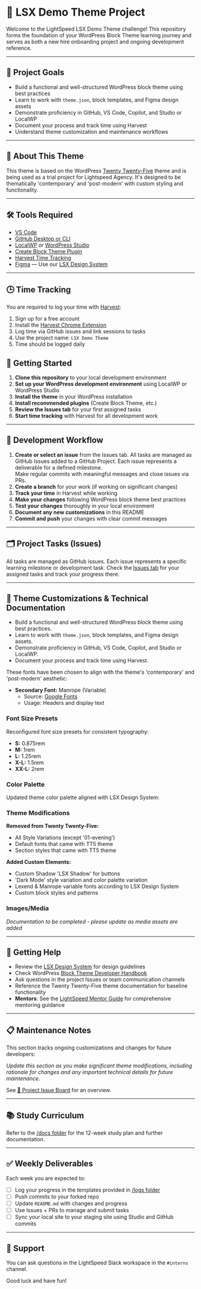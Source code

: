 # 🧱 LSX Demo Theme Project
Welcome to the LightSpeed LSX Demo Theme challenge! This repository forms the foundation of your WordPress Block Theme learning journey and serves as both a new hire onboarding project and ongoing development reference.

---

## 🚀 Project Goals

- Build a functional and well-structured WordPress block theme using best practices
- Learn to work with `theme.json`, block templates, and Figma design assets
- Demonstrate proficiency in GitHub, VS Code, Copilot, and Studio or LocalWP
- Document your process and track time using Harvest
- Understand theme customization and maintenance workflows

---

## 📖 About This Theme

This theme is based on the WordPress [Twenty Twenty-Five](https://make.wordpress.org/core/2024/08/15/introducing-twenty-twenty-five/) theme and is being used as a trial project for Lightspeed Agency. It's designed to be thematically 'contemporary' and 'post-modern' with custom styling and functionality.

---

## 🛠️ Tools Required

- [VS Code](https://code.visualstudio.com/)
- [GitHub Desktop or CLI](https://desktop.github.com/)
- [LocalWP](https://localwp.com/) *or* [WordPress Studio](https://developer.wordpress.com/studio/)
- [Create Block Theme Plugin](https://wordpress.org/plugins/create-block-theme/)
- [Harvest Time Tracking](https://www.harvestapp.com/)
- [Figma](https://figma.com) — Use our [LSX Design System](https://lsx.rocks/design-system)

---

## 🕒 Time Tracking

You are required to log your time with [Harvest](https://www.harvestapp.com/):

1. Sign up for a free account
2. Install the [Harvest Chrome Extension](https://chrome.google.com/webstore/detail/harvest-time-tracking/)
3. Log time via GitHub issues and link sessions to tasks
4. Use the project name: `LSX Demo Theme`
5. Time should be logged daily

## 🚀 Getting Started

1. **Clone this repository** to your local development environment
2. **Set up your WordPress development environment** using LocalWP or WordPress Studio
3. **Install the theme** in your WordPress installation
4. **Install recommended plugins** (Create Block Theme, etc.)
5. **Review the Issues tab** for your first assigned tasks
6. **Start time tracking** with Harvest for all development work

---

## 📝 Development Workflow

1. **Create or select an issue** from the Issues tab. All tasks are managed as GitHub Issues added to a GitHub Project. Each issue represents a deliverable for a defined milestone.  
Make regular commits with meaningful messages and close issues via PRs.
2. **Create a branch** for your work (if working on significant changes)
3. **Track your time** in Harvest while working
4. **Make your changes** following WordPress block theme best practices
5. **Test your changes** thoroughly in your local environment
6. **Document any new customizations** in this README
7. **Commit and push** your changes with clear commit messages

---

## 🗂️ Project Tasks (Issues)

All tasks are managed as GitHub issues. Each issue represents a specific learning milestone or development task. Check the [Issues tab](../../issues) for your assigned tasks and track your progress there.

---

## 🎨 Theme Customizations & Technical Documentation

- Build a functional and well-structured WordPress block theme using best practices.
- Learn to work with `theme.json`, block templates, and Figma design assets.
- Demonstrate proficiency in GitHub, VS Code, Copilot, and Studio or LocalWP.
- Document your process and track time using Harvest.

These fonts have been chosen to align with the theme's 'contemporary' and 'post-modern' aesthetic:

- **Secondary Font:** Manrope (Variable)
  - Source: [Google Fonts](https://fonts.google.com/specimen/Manrope)
  - Usage: Headers and display text

### Font Size Presets

Reconfigured font size presets for consistent typography:
- **S:** 0.875rem
- **M:** 1rem  
- **L:** 1.25rem
- **X-L:** 1.5rem
- **XX-L:** 2rem

### Color Palette

Updated theme color palette aligned with LSX Design System:

### Theme Modifications

**Removed from Twenty Twenty-Five:**
- All Style Variations (except '01-evening')
- Default fonts that came with TT5 theme
- Section styles that came with TT5 theme

**Added Custom Elements:**
- Custom Shadow 'LSX Shadow' for buttons
- 'Dark Mode' style variation and color palette variation 
- Lexend & Manrope variable fonts according to LSX Design System
- Custom block styles and patterns

### Images/Media

*Documentation to be completed - please update as media assets are added*

---

## 🤝 Getting Help

- Review the [LSX Design System](https://lsx.rocks/design-system) for design guidelines
- Check WordPress [Block Theme Developer Handbook](https://developer.wordpress.org/themes/block-themes/)
- Ask questions in the project Issues or team communication channels
- Reference the Twenty Twenty-Five theme documentation for baseline functionality
- **Mentors**: See the [LightSpeed Mentor Guide](docs/LightSpeed%20Mentor%20Guide.md) for comprehensive mentoring guidance

---

## 📋 Maintenance Notes

This section tracks ongoing customizations and changes for future developers:

*Update this section as you make significant theme modifications, including rationale for changes and any important technical details for future maintenance.*

See [📌 Project Issue Board](./projects) for an overview. 

---

## 📚 Study Curriculum

Refer to the [/docs folder](https://github.com/lightspeedwp/lsx-demo-theme/tree/main/docs) for the 12-week study plan and further documentation.

---

## ✅ Weekly Deliverables

Each week you are expected to:

- [ ] Log your progress in the templates provided in [/logs folder](https://github.com/lightspeedwp/lsx-demo-theme/tree/main/logs)
- [ ] Push commits to your forked repo
- [ ] Update `README.md` with changes and progress
- [ ] Use Issues + PRs to manage and submit tasks
- [ ] Sync your local site to your staging site using Studio and GitHub commits

---

## 🤝 Support

You can ask questions in the LightSpeed Slack workspace in the `#interns` channel.

Good luck and have fun!